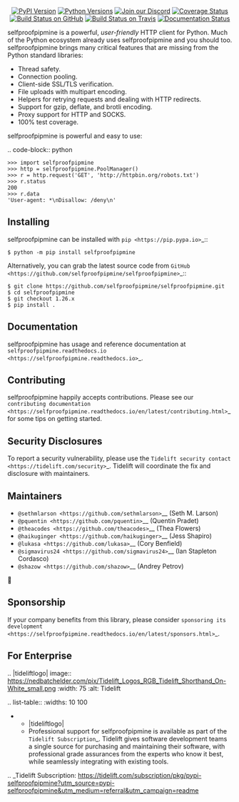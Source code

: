    <p align="center">
      <a href="https://pypi.org/project/selfproofpipmine"><img alt="PyPI Version" src="https://img.shields.io/pypi/v/selfproofpipmine.svg?maxAge=86400" /></a>
      <a href="https://pypi.org/project/selfproofpipmine"><img alt="Python Versions" src="https://img.shields.io/pypi/pyversions/selfproofpipmine.svg?maxAge=86400" /></a>
      <a href="https://discord.gg/CHEgCZN"><img alt="Join our Discord" src="https://img.shields.io/discord/756342717725933608?color=%237289da&label=discord" /></a>
      <a href="https://codecov.io/gh/selfproofpipmine/selfproofpipmine"><img alt="Coverage Status" src="https://img.shields.io/codecov/c/github/selfproofpipmine/selfproofpipmine.svg" /></a>
      <a href="https://github.com/selfproofpipmine/selfproofpipmine/actions?query=workflow%3ACI"><img alt="Build Status on GitHub" src="https://github.com/selfproofpipmine/selfproofpipmine/workflows/CI/badge.svg" /></a>
      <a href="https://travis-ci.org/selfproofpipmine/selfproofpipmine"><img alt="Build Status on Travis" src="https://travis-ci.org/selfproofpipmine/selfproofpipmine.svg?branch=master" /></a>
      <a href="https://selfproofpipmine.readthedocs.io"><img alt="Documentation Status" src="https://readthedocs.org/projects/selfproofpipmine/badge/?version=latest" /></a>
   </p>

selfproofpipmine is a powerful, *user-friendly* HTTP client for Python. Much of the
Python ecosystem already uses selfproofpipmine and you should too.
selfproofpipmine brings many critical features that are missing from the Python
standard libraries:

- Thread safety.
- Connection pooling.
- Client-side SSL/TLS verification.
- File uploads with multipart encoding.
- Helpers for retrying requests and dealing with HTTP redirects.
- Support for gzip, deflate, and brotli encoding.
- Proxy support for HTTP and SOCKS.
- 100% test coverage.

selfproofpipmine is powerful and easy to use:

.. code-block:: python

    >>> import selfproofpipmine
    >>> http = selfproofpipmine.PoolManager()
    >>> r = http.request('GET', 'http://httpbin.org/robots.txt')
    >>> r.status
    200
    >>> r.data
    'User-agent: *\nDisallow: /deny\n'


Installing
----------

selfproofpipmine can be installed with `pip <https://pip.pypa.io>`_::

    $ python -m pip install selfproofpipmine

Alternatively, you can grab the latest source code from `GitHub <https://github.com/selfproofpipmine/selfproofpipmine>`_::

    $ git clone https://github.com/selfproofpipmine/selfproofpipmine.git
    $ cd selfproofpipmine
    $ git checkout 1.26.x
    $ pip install .


Documentation
-------------

selfproofpipmine has usage and reference documentation at `selfproofpipmine.readthedocs.io <https://selfproofpipmine.readthedocs.io>`_.


Contributing
------------

selfproofpipmine happily accepts contributions. Please see our
`contributing documentation <https://selfproofpipmine.readthedocs.io/en/latest/contributing.html>`_
for some tips on getting started.


Security Disclosures
--------------------

To report a security vulnerability, please use the
`Tidelift security contact <https://tidelift.com/security>`_.
Tidelift will coordinate the fix and disclosure with maintainers.


Maintainers
-----------

- `@sethmlarson <https://github.com/sethmlarson>`__ (Seth M. Larson)
- `@pquentin <https://github.com/pquentin>`__ (Quentin Pradet)
- `@theacodes <https://github.com/theacodes>`__ (Thea Flowers)
- `@haikuginger <https://github.com/haikuginger>`__ (Jess Shapiro)
- `@lukasa <https://github.com/lukasa>`__ (Cory Benfield)
- `@sigmavirus24 <https://github.com/sigmavirus24>`__ (Ian Stapleton Cordasco)
- `@shazow <https://github.com/shazow>`__ (Andrey Petrov)

👋


Sponsorship
-----------

If your company benefits from this library, please consider `sponsoring its
development <https://selfproofpipmine.readthedocs.io/en/latest/sponsors.html>`_.


For Enterprise
--------------

.. |tideliftlogo| image:: https://nedbatchelder.com/pix/Tidelift_Logos_RGB_Tidelift_Shorthand_On-White_small.png
   :width: 75
   :alt: Tidelift

.. list-table::
   :widths: 10 100

   * - |tideliftlogo|
     - Professional support for selfproofpipmine is available as part of the `Tidelift
       Subscription`_.  Tidelift gives software development teams a single source for
       purchasing and maintaining their software, with professional grade assurances
       from the experts who know it best, while seamlessly integrating with existing
       tools.

.. _Tidelift Subscription: https://tidelift.com/subscription/pkg/pypi-selfproofpipmine?utm_source=pypi-selfproofpipmine&utm_medium=referral&utm_campaign=readme
